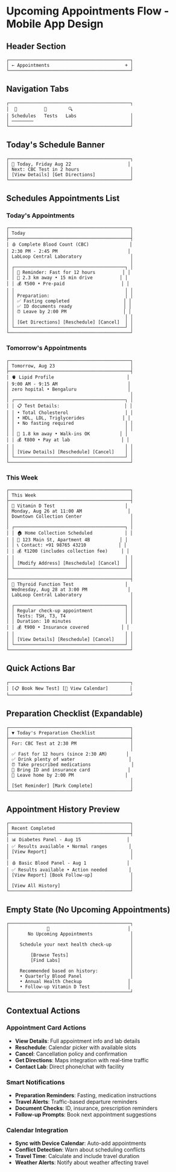 # Upcoming Appointments Flow - Mobile App Design

## Header Section

```
┌─────────────────────────────────────────────┐
│ ← Appointments                            + │
└─────────────────────────────────────────────┘
```

## Navigation Tabs

```
┌─────────────────────────────────────────────┐
│  📅          🔬        🔍
│ Schedules   Tests   Labs                    │
│ ────────                                    │
└─────────────────────────────────────────────┘
```

## Today's Schedule Banner

```
┌─────────────────────────────────────────────┐
│ 📅 Today, Friday Aug 22                     │
│ Next: CBC Test in 2 hours                   │
│ [View Details] [Get Directions]             │
└─────────────────────────────────────────────┘
```

## Schedules Appointments List

### Today's Appointments

```
┌─────────────────────────────────────────────┐
│ Today                                       │
├─────────────────────────────────────────────┤
│ 🩸 Complete Blood Count (CBC)               │
│ 2:30 PM - 2:45 PM                          │
│ LabLoop Central Laboratory                  │
│                                             │
│ ┌─────────────────────────────────────────┐ │
│ │ 🚨 Reminder: Fast for 12 hours          │ │
│ │ 📍 2.3 km away • 15 min drive          │ │
│ │ 💰 ₹500 • Pre-paid                     │ │
│ │                                         │ │
│ │ Preparation:                            │ │
│ │ ✅ Fasting completed                    │ │
│ │ ✅ ID documents ready                   │ │
│ │ ⏰ Leave by 2:00 PM                     │ │
│ │                                         │ │
│ │ [Get Directions] [Reschedule] [Cancel]  │ │
│ └─────────────────────────────────────────┘ │
└─────────────────────────────────────────────┘
```

### Tomorrow's Appointments

```
┌─────────────────────────────────────────────┐
│ Tomorrow, Aug 23                            │
├─────────────────────────────────────────────┤
│ 🫀 Lipid Profile                           │
│ 9:00 AM - 9:15 AM                          │
│ zero hopital • Bengaluru                   │
│                                             │
│ ┌─────────────────────────────────────────┐ │
│ │ 📋 Test Details:                        │ │
│ │ • Total Cholesterol                     │ │
│ │ • HDL, LDL, Triglycerides              │ │
│ │ • No fasting required                   │ │
│ │                                         │ │
│ │ 📍 1.8 km away • Walk-ins OK           │ │
│ │ 💰 ₹800 • Pay at lab                   │ │
│ │                                         │ │
│ │ [View Details] [Reschedule] [Cancel]    │ │
│ └─────────────────────────────────────────┘ │
└─────────────────────────────────────────────┘
```

### This Week

```
┌─────────────────────────────────────────────┐
│ This Week                                   │
├─────────────────────────────────────────────┤
│ 🦴 Vitamin D Test                          │
│ Monday, Aug 26 at 11:00 AM                 │
│ Downtown Collection Center                  │
│                                             │
│ ┌─────────────────────────────────────────┐ │
│ │ 🏠 Home Collection Scheduled            │ │
│ │ 📍 123 Main St, Apartment 4B           │ │
│ │ 📞 Contact: +91 98765 43210            │ │
│ │ 💰 ₹1200 (includes collection fee)     │ │
│ │                                         │ │
│ │ [Modify Address] [Reschedule] [Cancel]  │ │
│ └─────────────────────────────────────────┘ │
│                                             │
├─────────────────────────────────────────────┤
│ 🔬 Thyroid Function Test                   │
│ Wednesday, Aug 28 at 3:00 PM               │
│ LabLoop Central Laboratory                  │
│                                             │
│ ┌─────────────────────────────────────────┐ │
│ │ Regular check-up appointment            │ │
│ │ Tests: TSH, T3, T4                      │ │
│ │ Duration: 10 minutes                    │ │
│ │ 💰 ₹900 • Insurance covered            │ │
│ │                                         │ │
│ │ [View Details] [Reschedule] [Cancel]    │ │
│ └─────────────────────────────────────────┘ │
└─────────────────────────────────────────────┘
```

## Quick Actions Bar

```
┌─────────────────────────────────────────────┐
│ [📋 Book New Test] [📅 View Calendar]        │
└─────────────────────────────────────────────┘
```

## Preparation Checklist (Expandable)

```
┌─────────────────────────────────────────────┐
│ ▼ Today's Preparation Checklist             │
├─────────────────────────────────────────────┤
│ For: CBC Test at 2:30 PM                    │
│                                             │
│ ✅ Fast for 12 hours (since 2:30 AM)       │
│ ✅ Drink plenty of water                    │
│ ⏰ Take prescribed medications               │
│ 📄 Bring ID and insurance card              │
│ 🚗 Leave home by 2:00 PM                   │
│                                             │
│ [Set Reminder] [Mark Complete]              │
└─────────────────────────────────────────────┘
```

## Appointment History Preview

```
┌─────────────────────────────────────────────┐
│ Recent Completed                            │
├─────────────────────────────────────────────┤
│ 📊 Diabetes Panel - Aug 15                 │
│ ✅ Results available • Normal ranges        │
│ [View Report]                               │
│                                             │
│ 🩸 Basic Blood Panel - Aug 1               │
│ ✅ Results available • Action needed        │
│ [View Report] [Book Follow-up]              │
│                                             │
│ [View All History]                          │
└─────────────────────────────────────────────┘
```

## Empty State (No Upcoming Appointments)

```
┌─────────────────────────────────────────────┐
│              📅                             │
│       No Upcoming Appointments              │
│                                             │
│    Schedule your next health check-up       │
│                                             │
│        [Browse Tests]                       │
│        [Find Labs]                          │
│                                             │
│    Recommended based on history:            │
│    • Quarterly Blood Panel                  │
│    • Annual Health Checkup                 │
│    • Follow-up Vitamin D Test              │
└─────────────────────────────────────────────┘
```

## Contextual Actions

### Appointment Card Actions

- **View Details**: Full appointment info and lab details
- **Reschedule**: Calendar picker with available slots
- **Cancel**: Cancellation policy and confirmation
- **Get Directions**: Maps integration with real-time traffic
- **Contact Lab**: Direct phone/chat with facility

### Smart Notifications

- **Preparation Reminders**: Fasting, medication instructions
- **Travel Alerts**: Traffic-based departure reminders
- **Document Checks**: ID, insurance, prescription reminders
- **Follow-up Prompts**: Book next appointment suggestions

### Calendar Integration

- **Sync with Device Calendar**: Auto-add appointments
- **Conflict Detection**: Warn about scheduling conflicts
- **Travel Time**: Calculate and include travel duration
- **Weather Alerts**: Notify about weather affecting travel
